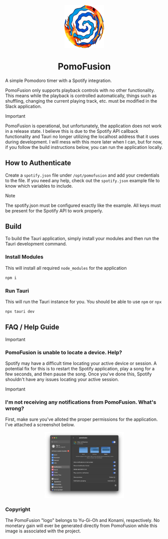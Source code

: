 <div align="center"><img src="assets/icon.png" width="25%"></div>
<div align="center"><h1>PomoFusion</h1></div>

A simple Pomodoro timer with a Spotify integration.

PomoFusion only supports playback controls with no other functionality. This means while the playback is controlled automatically, things such as shuffling, changing the current playing track, etc. must be modified in the Slack application.

> [!IMPORTANT]
> PomoFusion is operational, but unfortunately, the application does not work in a release state. I believe this is due to the Spotify API callback functionality and Tauri no longer utilizing the localhost address that it uses during development. I will mess with this more later when I can, but for now, if you follow the build instructions below, you can run the application locally.

## How to Authenticate

Create a `spotify.json` file under `/opt/pomofusion` and add your credentials to the file. If you need any help, check out the `spotify.json` example file to know which variables to include.

> [!NOTE]
> The spotify.json must be configured exactly like the example. All keys must be present for the Spotify API to work properly.

## Build

To build the Tauri application, simply install your modules and then run the Tauri development command.

### Install Modules

This will install all required `node_modules` for the application

```bash
npm i
```

### Run Tauri

This will run the Tauri instance for you. You should be able to use `npm` or `npx`
```bash
npx tauri dev
```

## FAQ / Help Guide

> [!IMPORTANT]
>
> ### PomoFusion is unable to locate a device. Help?
>
> Spotify may have a difficult time locating your active device or session. A potential fix for this is to restart the Spotify application, play a song for a few seconds, and then pause the song. Once you've done this, Spotify shouldn't have any issues locating your active session.

> [!IMPORTANT]
>
> ### I'm not receiving any notifications from PomoFusion. What's wrong?
>
> First, make sure you've alloted the proper permissions for the application. I've attached a screenshot below.
>
> <div align="center"><img src="assets/macos_notifications_example.png" width="50%"></div>

### Copyright

The PomoFusion "logo" belongs to Yu-Gi-Oh and Konami, respectively. No monetary gain will ever be generated directly from PomoFusion while this image is associated with the project.
